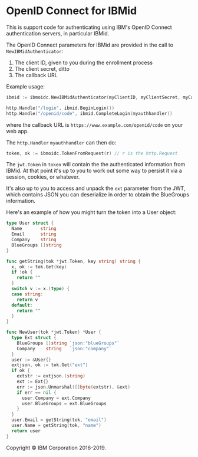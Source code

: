 
# OpenID Connect for IBMid

This is support code for authenticating using IBM's OpenID Connect
authentication servers, in particular IBMid.

The OpenID Connect parameters for IBMid are provided in the call to `NewIBMidAuthenticator`:

 1. The client ID, given to you during the enrollment process
 2. The client secret, ditto
 3. The callback URL

Example usage:

```go
ibmid := ibmoidc.NewIBMidAuthenticator(myClientID, myClientSecret, myCallbackURL)

http.Handle("/login", ibmid.BeginLogin())
http.Handle("/openid/code", ibmid.CompleteLogin(myauthhandler))
````

where the callback URL is `https://www.example.com/openid/code` on your web app.

The `http.Handler` `myauthhandler` can then do:

```go
token, ok := ibmoidc.TokenFromRequest(r) // r is the http.Request
````

The `jwt.Token` in `token` will contain the the authenticated information from
IBMid. At that point it's up to you to work out some way to persist it via a
session, cookies, or whatever.

It's also up to you to access and unpack the `ext` parameter from the JWT,
which contains JSON you can deserialize in order to obtain the BlueGroups
information.

Here's an example of how you might turn the token into a User object:

```go
type User struct {
  Name       string
  Email      string
  Company    string
  BlueGroups []string
}

func getString(tok *jwt.Token, key string) string {
  x, ok := tok.Get(key)
  if !ok {
    return ""
  }
  switch v := x.(type) {
  case string:
    return v
  default:
    return ""
  }
}

func NewUser(tok *jwt.Token) *User {
  type Ext struct {
    BlueGroups []string `json:"blueGroups"`
    Company    string   `json:"company"`
  }
  user := &User{}
  extjson, ok := tok.Get("ext")
  if ok {
    extstr := extjson.(string)
    ext := Ext{}
    err := json.Unmarshal([]byte(extstr), &ext)
    if err == nil {
      user.Company = ext.Company
      user.BlueGroups = ext.BlueGroups
    }
  }
  user.Email = getString(tok, "email")
  user.Name = getString(tok, "name")
  return user
}
```

Copyright © IBM Corporation 2016-2019.

